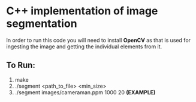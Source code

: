 # C++ implementation of image segmentation

In order to run this code you will need to install **OpenCV** as that is 
used for ingesting the image and getting the individual elements from it.

## To Run:
1. make
2. ./segment <path_to_file> <threshold> <min_size>
3. ./segment images/cameraman.ppm 1000 20 **(EXAMPLE)**
